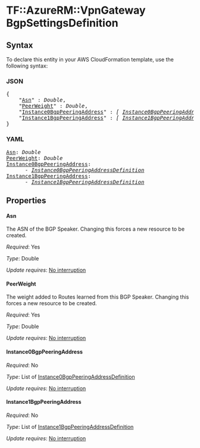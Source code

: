 # TF::AzureRM::VpnGateway BgpSettingsDefinition

## Syntax

To declare this entity in your AWS CloudFormation template, use the following syntax:

### JSON

<pre>
{
    "<a href="#asn" title="Asn">Asn</a>" : <i>Double</i>,
    "<a href="#peerweight" title="PeerWeight">PeerWeight</a>" : <i>Double</i>,
    "<a href="#instance0bgppeeringaddress" title="Instance0BgpPeeringAddress">Instance0BgpPeeringAddress</a>" : <i>[ <a href="instance0bgppeeringaddressdefinition.md">Instance0BgpPeeringAddressDefinition</a>, ... ]</i>,
    "<a href="#instance1bgppeeringaddress" title="Instance1BgpPeeringAddress">Instance1BgpPeeringAddress</a>" : <i>[ <a href="instance1bgppeeringaddressdefinition.md">Instance1BgpPeeringAddressDefinition</a>, ... ]</i>
}
</pre>

### YAML

<pre>
<a href="#asn" title="Asn">Asn</a>: <i>Double</i>
<a href="#peerweight" title="PeerWeight">PeerWeight</a>: <i>Double</i>
<a href="#instance0bgppeeringaddress" title="Instance0BgpPeeringAddress">Instance0BgpPeeringAddress</a>: <i>
      - <a href="instance0bgppeeringaddressdefinition.md">Instance0BgpPeeringAddressDefinition</a></i>
<a href="#instance1bgppeeringaddress" title="Instance1BgpPeeringAddress">Instance1BgpPeeringAddress</a>: <i>
      - <a href="instance1bgppeeringaddressdefinition.md">Instance1BgpPeeringAddressDefinition</a></i>
</pre>

## Properties

#### Asn

The ASN of the BGP Speaker. Changing this forces a new resource to be created.

_Required_: Yes

_Type_: Double

_Update requires_: [No interruption](https://docs.aws.amazon.com/AWSCloudFormation/latest/UserGuide/using-cfn-updating-stacks-update-behaviors.html#update-no-interrupt)

#### PeerWeight

The weight added to Routes learned from this BGP Speaker. Changing this forces a new resource to be created.

_Required_: Yes

_Type_: Double

_Update requires_: [No interruption](https://docs.aws.amazon.com/AWSCloudFormation/latest/UserGuide/using-cfn-updating-stacks-update-behaviors.html#update-no-interrupt)

#### Instance0BgpPeeringAddress

_Required_: No

_Type_: List of <a href="instance0bgppeeringaddressdefinition.md">Instance0BgpPeeringAddressDefinition</a>

_Update requires_: [No interruption](https://docs.aws.amazon.com/AWSCloudFormation/latest/UserGuide/using-cfn-updating-stacks-update-behaviors.html#update-no-interrupt)

#### Instance1BgpPeeringAddress

_Required_: No

_Type_: List of <a href="instance1bgppeeringaddressdefinition.md">Instance1BgpPeeringAddressDefinition</a>

_Update requires_: [No interruption](https://docs.aws.amazon.com/AWSCloudFormation/latest/UserGuide/using-cfn-updating-stacks-update-behaviors.html#update-no-interrupt)

